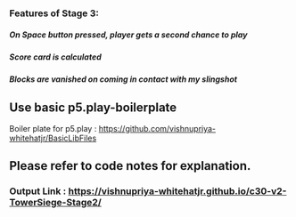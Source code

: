 
### Features of Stage 3:
##### On Space button pressed, player gets a second chance to play
##### Score card is calculated 
##### Blocks are vanished on coming in contact with my slingshot


## Use basic p5.play-boilerplate
Boiler plate for p5.play : https://github.com/vishnupriya-whitehatjr/BasicLibFiles

## Please refer to code notes for explanation.

### Output Link : https://vishnupriya-whitehatjr.github.io/c30-v2-TowerSiege-Stage2/

